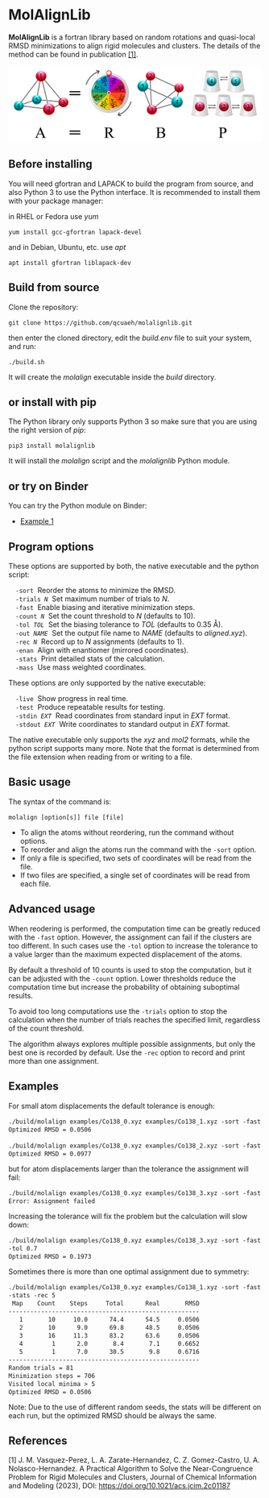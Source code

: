 MolAlignLib
===========

**MolAlignLib** is a fortran library based on random rotations and quasi-local RMSD minimizations to align rigid molecules
and clusters. The details of the method can be found in publication [[1]](#1).

![graphical abstract](abstract.png)

Before installing
-----------------

You will need gfortran and LAPACK to build the program from source, and also Python 3 to use the Python interface.
It is recommended to install them with your package manager:

in RHEL or Fedora use *yum*

    yum install gcc-gfortran lapack-devel

and in Debian, Ubuntu, etc. use *apt*

    apt install gfortran liblapack-dev

Build from source 
-----------------

Clone the repository:

    git clone https://github.com/qcuaeh/molalignlib.git

then enter the cloned directory, edit the *build.env* file to suit your system, and run:

    ./build.sh

It will create the *molalign* executable inside the *build* directory.

or install with pip
-------------------

The Python library only supports Python 3 so make sure that you are using the right version of *pip*:

    pip3 install molalignlib

It will install the *molalign* script and the *molalignlib* Python module.

or try on Binder
----------------

You can try the Python module on Binder:

* [Example 1](https://mybinder.org/v2/gh/qcuaeh/molalignlib.git/HEAD?labpath=examples/example1.ipynb)

Program options
---------------

These options are supported by both, the native executable and the python script:

&emsp;<code>-sort</code>&nbsp; Reorder the atoms to minimize the RMSD.  
&emsp;<code>-trials *N*</code>&nbsp;  Set maximum number of trials to *N*.  
&emsp;<code>-fast</code>&nbsp; Enable biasing and iterative minimization steps.  
&emsp;<code>-count *N*</code>&nbsp; Set the count threshold to *N* (defaults to 10).  
&emsp;<code>-tol *TOL*</code>&nbsp; Set the biasing tolerance to *TOL* (defaults to 0.35 Å).  
&emsp;<code>-out *NAME*</code>&nbsp; Set the output file name to *NAME* (defaults to *aligned.xyz*).  
&emsp;<code>-rec *N*</code>&nbsp; Record up to *N* assignments (defaults to 1).  
&emsp;<code>-enan</code>&nbsp; Align with enantiomer (mirrored coordinates).  
&emsp;<code>-stats</code>&nbsp; Print detailed stats of the calculation.  
&emsp;<code>-mass</code>&nbsp; Use mass weighted coordinates.  

These options are only supported by the native executable:

&emsp;<code>-live</code>&nbsp; Show progress in real time.  
&emsp;<code>-test</code>&nbsp; Produce repeatable results for testing.  
&emsp;<code>-stdin *EXT*</code>&nbsp; Read coordinates from standard input in *EXT* format.  
&emsp;<code>-stdout *EXT*</code>&nbsp; Write coordinates to standard output in *EXT* format.  
 
The native executable only supports the *xyz* and *mol2* formats, while the python script supports many more.
Note that the format is determined from the file extension when reading from or writing to a file.

Basic usage
-----------

The syntax of the command is:

    molalign [option[s]] file [file]

* To align the atoms without reordering, run the command without options.
* To reorder and align the atoms run the command with the `-sort` option.
* If only a file is specified, two sets of coordinates will be read from the file.
* If two files are specified, a single set of coordinates will be read from each file.

Advanced usage
--------------

When reodering is performed, the computation time can be greatly reduced with the `-fast` option. However, the assignment
can fail if the clusters are too different. In such cases use the `-tol` option to increase the tolerance to a value larger
than the maximum expected displacement of the atoms.

By default a threshold of 10 counts is used to stop the computation, but it can be adjusted with the `-count` option.
Lower thresholds reduce the computation time but increase the probability of obtaining suboptimal results.

To avoid too long computations use the `-trials` option to stop the calculation when the number of trials reaches the
specified limit, regardless of the count threshold.

The algorithm always explores multiple possible assignments, but only the best one is recorded by default. Use the `-rec`
option to record and print more than one assignment.

Examples
--------

For small atom displacements the default tolerance is enough:

    ./build/molalign examples/Co138_0.xyz examples/Co138_1.xyz -sort -fast
    Optimized RMSD = 0.0506
    
    ./build/molalign examples/Co138_0.xyz examples/Co138_2.xyz -sort -fast
    Optimized RMSD = 0.0977

but for atom displacements larger than the tolerance the assignment will fail:

    ./build/molalign examples/Co138_0.xyz examples/Co138_3.xyz -sort -fast
    Error: Assignment failed

Increasing the tolerance will fix the problem but the calculation will slow down:

    ./build/molalign examples/Co138_0.xyz examples/Co138_3.xyz -sort -fast -tol 0.7
    Optimized RMSD = 0.1973

Sometimes there is more than one optimal assignment due to symmetry:

    ./build/molalign examples/Co138_0.xyz examples/Co138_1.xyz -sort -fast -stats -rec 5
     Map    Count    Steps     Total      Real       RMSD
    -----------------------------------------------------
       1       10     10.0      74.4      54.5     0.0506
       2       10      9.0      69.8      48.5     0.0506
       3       16     11.3      83.2      63.6     0.0506
       4        1      2.0       8.4       7.1     0.6652
       5        1      7.0      30.5       9.8     0.6716
    -----------------------------------------------------
    Random trials = 81
    Minimization steps = 706
    Visited local minima > 5
    Optimized RMSD = 0.0506

Note:
Due to the use of different random seeds, the stats will be different on each run, but the optimized RMSD should be always
the same.

References
----------

<a id="1">[1]</a>
J. M. Vasquez-Perez, L. A. Zarate-Hernandez, C. Z. Gomez-Castro, U. A. Nolasco-Hernandez.
A Practical Algorithm to Solve the Near-Congruence Problem for Rigid Molecules and Clusters,
Journal of Chemical Information and Modeling (2023), DOI: <https://doi.org/10.1021/acs.jcim.2c01187>
